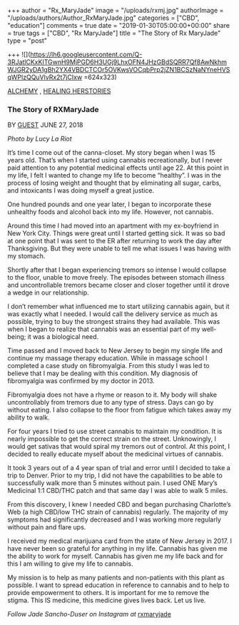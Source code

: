 +++
author = "Rx_MaryJade"
image = "/uploads/rxmj.jpg"
authorImage = "/uploads/authors/Author_RxMaryJade.jpg"
categories = ["CBD", "education"]
comments = true
date = "2019-01-30T05:00:00+00:00"
share = true
tags = ["CBD", "Rx MaryJade"]
title = "The Story of Rx MaryJade"
type = "post"

+++
![](https://lh6.googleusercontent.com/Q-3RJatlCKxKITGwnH9MjPGD6H3UGj9LhxOFN4JHzGBdSQRR7Qf8AwNkhmWJGR2yDA1gBh2YX4VBDCTCOr5OVKwsVOCqbPrp2jZN1BCSzNaNYneHVSqWPlzQQuVlvRx2t7jCIxw =624x323)

[ALCHEMY](http://highherstory.com/category/alchemy/) , [HEALING HERSTORIES](http://highherstory.com/category/alchemy/healing-herstories/)

### **The Story of RXMaryJade** 

BY [GUEST](http://highherstory.com/author/guest/) JUNE 27, 2018

_Photo by Lucy La Riot_

It’s time I come out of the canna-closet. My story began when I was 15 years old. That’s when I started using cannabis recreationally, but I never paid attention to any potential medicinal effects until age 22. At this point in my life, I felt I wanted to change my life to become “healthy”. I was in the process of losing weight and thought that by eliminating all sugar, carbs, and intoxicants I was doing myself a great justice.

One hundred pounds and one year later, I began to incorporate these unhealthy foods and alcohol back into my life. However, not cannabis.

Around this time I had moved into an apartment with my ex-boyfriend in New York City. Things were great until I started getting sick. It was so bad at one point that I was sent to the ER after returning to work the day after Thanksgiving. But they were unable to tell me what issues I was having with my stomach.

Shortly after that I began experiencing tremors so intense I would collapse to the floor, unable to move freely. The episodes between stomach illness and uncontrollable tremors became closer and closer together until it drove a wedge in our relationship.

I don’t remember what influenced me to start utilizing cannabis again, but it was exactly what I needed. I would call the delivery service as much as possible, trying to buy the strongest strains they had available. This was when I began to realize that cannabis was an essential part of my well-being; it was a biological need.

Time passed and I moved back to New Jersey to begin my single life and continue my massage therapy education. While in massage school I completed a case study on fibromyalgia. From this study I was led to believe that I may be dealing with this condition. My diagnosis of fibromyalgia was confirmed by my doctor in 2013.

Fibromyalgia does not have a rhyme or reason to it. My body will shake uncontrollably from tremors due to any type of stress. Days can go by without eating. I also collapse to the floor from fatigue which takes away my ability to walk.

For four years I tried to use street cannabis to maintain my condition. It is nearly impossible to get the correct strain on the street. Unknowingly, I would get sativas that would spiral my tremors out of control. At this point, I decided to really educate myself about the medicinal virtues of cannabis.

It took 3 years out of a 4 year span of trial and error until I decided to take a trip to Denver. Prior to my trip, I did not have the capabilities to be able to successfully walk more than 5 minutes without pain. I used ONE Mary’s Medicinal 1:1 CBD/THC patch and that same day I was able to walk 5 miles.

From this discovery, I knew I needed CBD and began purchasing Charlotte’s Web (a high CBD/low THC strain of cannabis) regularly. The majority of my symptoms had significantly decreased and I was working more regularly without pain and flare ups.

I received my medical marijuana card from the state of New Jersey in 2017. I have never been so grateful for anything in my life. Cannabis has given me the ability to work for myself. Cannabis has given me my life back and for this I am willing to give my life to cannabis.

My mission is to help as many patients and non-patients with this plant as possible. I want to spread education in reference to cannabis and to help to provide empowerment to others. It is important for me to remove the stigma. This IS medicine, this medicine gives lives back. Let us live.

_Follow Jade Sancho-Duser on Instagram at_ [rxmaryjade](http://www.instagram.com/rxmaryjade "http://www.instagram.com/rxmaryjade")